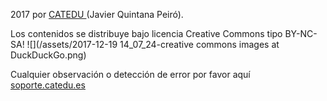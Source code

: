 2017 por [CATEDU ](/www.catedu.es)\(Javier Quintana Peiró\).

Los contenidos se distribuye bajo licencia Creative Commons tipo BY-NC-SA!
![](/assets/2017-12-19 14_07_24-creative commons images at DuckDuckGo.png)

Cualquier observación o detección de error por favor aquí [soporte.catedu.es](http://soporte.catedu.es/)

